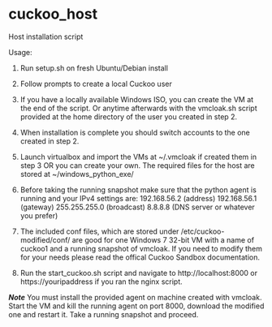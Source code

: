 # cuckoo_host
Host installation script

Usage:

1) Run setup.sh on fresh Ubuntu/Debian install

2) Follow prompts to create a local Cuckoo user

3) If you have a locally available Windows ISO, you can create the VM at the end of the script. Or anytime afterwards with the vmcloak.sh script provided at the home directory of the user you created in step 2.

4) When installation is complete you should switch accounts to the one created in step 2.

5) Launch virtualbox and import the VMs at ~/.vmcloak if created them in step 3 OR you can create your own. The required files for the host are stored at ~/windows_python_exe/

6) Before taking the running snapshot make sure that the python agent is running and your IPv4 settings are: 192.168.56.2 (address) 192.168.56.1 (gateway) 255.255.255.0 (broadcast) 8.8.8.8 (DNS server or whatever you prefer)

7) The included conf files, which are stored under /etc/cuckoo-modified/conf/ are good for one Windows 7 32-bit VM with a name of cuckoo1 and a running snapshot of vmcloak. If you need to modify them for your needs please read the offical Cuckoo Sandbox documentation.

8) Run the start_cuckoo.sh script and navigate to http://localhost:8000 or https://youripaddress if you ran the nginx script.

***Note***
You must install the provided agent on machine created with vmcloak. Start the VM and kill the running agent on port 8000, download the modified one and restart it. Take a running snapshot and proceed.
